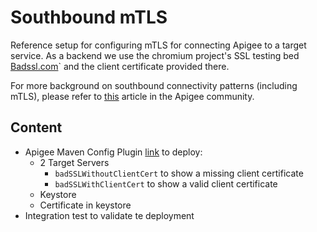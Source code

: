 # Southbound mTLS

Reference setup for configuring mTLS for connecting Apigee to a target service.
As a backend we use the chromium project's SSL testing bed [Badssl.com](https://badssl.com)`
 and the client certificate provided there.

For more background on southbound connectivity patterns (including mTLS), please
 refer to [this](https://community.apigee.com/articles/85982/apigee-southbound-connectivity-patterns.html)
 article in the Apigee community.

## Content

* Apigee Maven Config Plugin [link](https://github.com/apigee/apigee-config-maven-plugin)
 to deploy:
  * 2 Target Servers
    * `badSSLWithoutClientCert` to show a missing client certificate
    * `badSSLWithClientCert` to show a valid client certificate
  * Keystore
  * Certificate in keystore
* Integration test to validate te deployment
